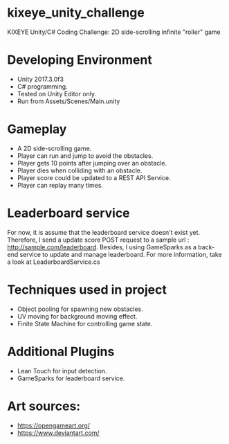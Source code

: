 # kixeye_unity_challenge
KIXEYE Unity/C# Coding Challenge: 2D side-scrolling infinite "roller" game

# Developing Environment
- Unity 2017.3.0f3
- C# programming.
- Tested on Unity Editor only.
- Run from Assets/Scenes/Main.unity

# Gameplay
- A 2D side-scrolling game.
- Player can run and jump to avoid the obstacles.
- Player gets 10 points after jumping over an obstacle.
- Player dies when colliding with an obstacle.
- Player score could be updated to a REST API Service.
- Player can replay many times.

# Leaderboard service
For now, it is assume that the leaderboard service doesn't exist yet. Therefore, I send a update score POST request to a sample url : http://sample.com/leaderboard.
Besides, I using GameSparks as a back-end service to update and manage leaderboard.
For more information, take a look at LeaderboardService.cs

# Techniques used in project
- Object pooling for spawning new obstacles.
- UV moving for background moving effect.
- Finite State Machine for controlling game state.

# Additional Plugins
- Lean Touch for input detection.
- GameSparks for leaderboard service.

# Art sources:
- https://opengameart.org/
- https://www.deviantart.com/
